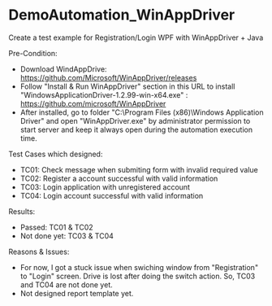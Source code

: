 # DemoAutomation_WinAppDriver
 Create a test example for Registration/Login WPF with WinAppDriver + Java


Pre-Condition:
- Download WindAppDrive: https://github.com/Microsoft/WinAppDriver/releases
- Follow "Install & Run WinAppDriver" section in this URL to install "WindowsApplicationDriver-1.2.99-win-x64.exe" : https://github.com/microsoft/WinAppDriver
- After installed, go to folder "C:\Program Files (x86)\Windows Application Driver" and open "WinAppDriver.exe" by administrator permission to start server and keep it always open during the automation execution time.

Test Cases which designed:
- TC01: Check message when submiting form with invalid required value
- TC02: Register a account successful with valid information
- TC03: Login application with unregistered account
- TC04: Login account successful with valid information


Results:
- Passed: TC01 & TC02
- Not done yet: TC03 & TC04


Reasons & Issues:
- For now, I got a stuck issue when swiching window from "Registration" to "Login" screen. Drive is lost after doing the switch action. So, TC03 and TC04 are not done yet.
- Not designed report template yet.
